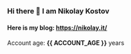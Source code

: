 ### Hi there 👋 I am Nikolay Kostov

#### Here is my blog: <https://nikolay.it/>

Account age: **{{ ACCOUNT_AGE }}** years